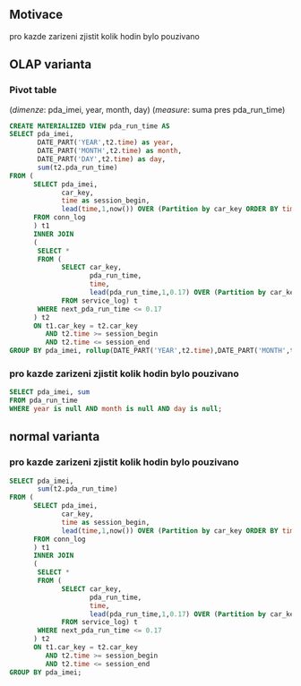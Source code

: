 ## Motivace 
pro kazde zarizeni zjistit kolik hodin bylo pouzivano

## OLAP varianta
### Pivot table

(*dimenze*: pda_imei, year, month, day) (*measure*: suma pres pda_run_time)

```sql
CREATE MATERIALIZED VIEW pda_run_time AS 
SELECT pda_imei, 
       DATE_PART('YEAR',t2.time) as year,
       DATE_PART('MONTH',t2.time) as month,
       DATE_PART('DAY',t2.time) as day,
       sum(t2.pda_run_time) 
FROM (
      SELECT pda_imei,
             car_key,
             time as session_begin,
             lead(time,1,now()) OVER (Partition by car_key ORDER BY time) AS session_end 
      FROM conn_log
      ) t1 
      INNER JOIN 
      (
       SELECT *
       FROM (
             SELECT car_key,
                    pda_run_time, 
                    time,
                    lead(pda_run_time,1,0.17) OVER (Partition by car_key ORDER BY time) AS next_pda_run_time 
             FROM service_log) t 
       WHERE next_pda_run_time <= 0.17
      ) t2
      ON t1.car_key = t2.car_key 
         AND t2.time >= session_begin 
         AND t2.time <= session_end 
GROUP BY pda_imei, rollup(DATE_PART('YEAR',t2.time),DATE_PART('MONTH',t2.time),DATE_PART('DAY',t2.time));
```

### pro kazde zarizeni zjistit kolik hodin bylo pouzivano

```sql
SELECT pda_imei, sum  
FROM pda_run_time 
WHERE year is null AND month is null AND day is null;
```

## normal varianta

### pro kazde zarizeni zjistit kolik hodin bylo pouzivano

```sql
SELECT pda_imei, 
       sum(t2.pda_run_time) 
FROM (
      SELECT pda_imei,
             car_key,
             time as session_begin,
             lead(time,1,now()) OVER (Partition by car_key ORDER BY time) AS session_end 
      FROM conn_log
      ) t1 
      INNER JOIN 
      (
       SELECT *
       FROM (
             SELECT car_key,
                    pda_run_time, 
                    time,
                    lead(pda_run_time,1,0.17) OVER (Partition by car_key ORDER BY time) AS next_pda_run_time 
             FROM service_log) t 
       WHERE next_pda_run_time <= 0.17
      ) t2
      ON t1.car_key = t2.car_key 
         AND t2.time >= session_begin 
         AND t2.time <= session_end 
GROUP BY pda_imei;
```
